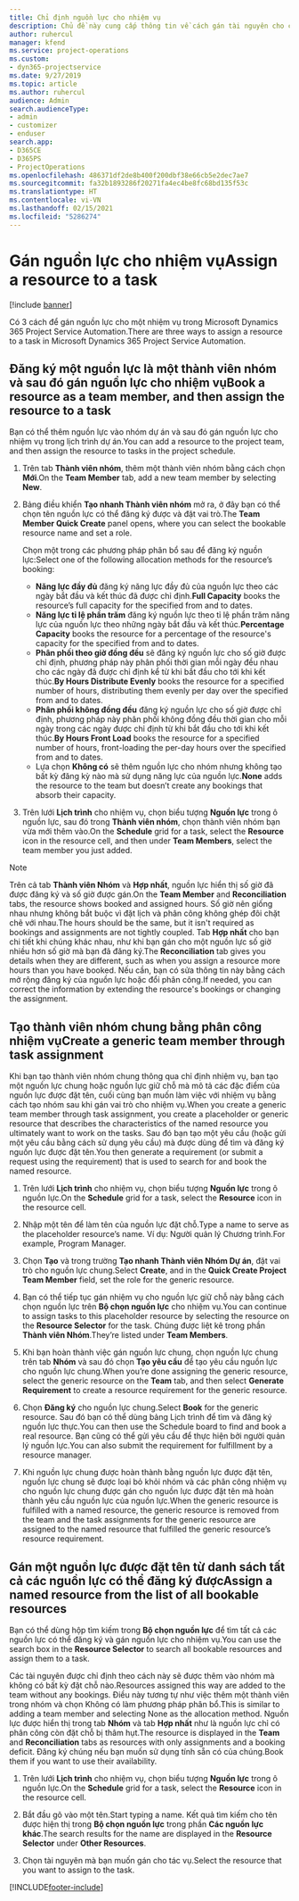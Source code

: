 ```yaml
---
title: Chỉ định nguồn lực cho nhiệm vụ
description: Chủ đề này cung cấp thông tin về cách gán tài nguyên cho công việc.
author: ruhercul
manager: kfend
ms.service: project-operations
ms.custom:
- dyn365-projectservice
ms.date: 9/27/2019
ms.topic: article
ms.author: ruhercul
audience: Admin
search.audienceType:
- admin
- customizer
- enduser
search.app:
- D365CE
- D365PS
- ProjectOperations
ms.openlocfilehash: 486371df2de8b400f200dbf38e66cb5e2dec7ae7
ms.sourcegitcommit: fa32b1893286f20271fa4ec4be8fc68bd135f53c
ms.translationtype: HT
ms.contentlocale: vi-VN
ms.lasthandoff: 02/15/2021
ms.locfileid: "5286274"
---
```

# <a name="assign-a-resource-to-a-task"></a><span data-ttu-id="d0697-103">Gán nguồn lực cho nhiệm vụ</span><span class="sxs-lookup"><span data-stu-id="d0697-103">Assign a resource to a task</span></span>

[!include [banner](../includes/psa-now-project-operations.md)]

<span data-ttu-id="d0697-104">Có 3 cách để gán nguồn lực cho một nhiệm vụ trong Microsoft Dynamics 365 Project Service Automation.</span><span class="sxs-lookup"><span data-stu-id="d0697-104">There are three ways to assign a resource to a task in Microsoft Dynamics 365 Project Service Automation.</span></span>

## <a name="book-a-resource-as-a-team-member-and-then-assign-the-resource-to-a-task"></a><span data-ttu-id="d0697-105">Đăng ký một nguồn lực là một thành viên nhóm và sau đó gán nguồn lực cho nhiệm vụ</span><span class="sxs-lookup"><span data-stu-id="d0697-105">Book a resource as a team member, and then assign the resource to a task</span></span>

<span data-ttu-id="d0697-106">Bạn có thể thêm nguồn lực vào nhóm dự án và sau đó gán nguồn lực cho nhiệm vụ trong lịch trình dự án.</span><span class="sxs-lookup"><span data-stu-id="d0697-106">You can add a resource to the project team, and then assign the resource to tasks in the project schedule.</span></span>

1. <span data-ttu-id="d0697-107">Trên tab **Thành viên nhóm**, thêm một thành viên nhóm bằng cách chọn **Mới**.</span><span class="sxs-lookup"><span data-stu-id="d0697-107">On the **Team Member** tab, add a new team member by selecting **New**.</span></span> 

2. <span data-ttu-id="d0697-108">Bảng điều khiển **Tạo nhanh Thành viên nhóm** mở ra, ở đây bạn có thể chọn tên nguồn lực có thể đăng ký được và đặt vai trò.</span><span class="sxs-lookup"><span data-stu-id="d0697-108">The **Team Member Quick Create** panel opens, where you can select the bookable resource name and set a role.</span></span> 

    <span data-ttu-id="d0697-109">Chọn một trong các phương pháp phân bổ sau để đăng ký nguồn lực:</span><span class="sxs-lookup"><span data-stu-id="d0697-109">Select one of the following allocation methods for the resource’s booking:</span></span>

    - <span data-ttu-id="d0697-110">**Năng lực đầy đủ** đăng ký năng lực đầy đủ của nguồn lực theo các ngày bắt đầu và kết thúc đã được chỉ định.</span><span class="sxs-lookup"><span data-stu-id="d0697-110">**Full Capacity** books the resource’s full capacity for the specified from and to dates.</span></span>
    - <span data-ttu-id="d0697-111">**Năng lực tỉ lệ phần trăm** đăng ký nguồn lực theo tỉ lệ phần trăm năng lực của nguồn lực theo những ngày bắt đầu và kết thúc.</span><span class="sxs-lookup"><span data-stu-id="d0697-111">**Percentage Capacity** books the resource for a percentage of the resource's capacity for the specified from and to dates.</span></span>
    - <span data-ttu-id="d0697-112">**Phân phối theo giờ đồng đều** sẽ đăng ký nguồn lực cho số giờ được chỉ định, phương pháp này phân phối thời gian mỗi ngày đều nhau cho các ngày đã được chỉ định kể từ khi bắt đầu cho tới khi kết thúc.</span><span class="sxs-lookup"><span data-stu-id="d0697-112">**By Hours Distribute Evenly** books the resource for a specified number of hours, distributing them evenly per day over the specified from and to dates.</span></span>
    - <span data-ttu-id="d0697-113">**Phân phối không đồng đều** đăng ký nguồn lực cho số giờ được chỉ định, phương pháp này phân phối không đồng đều thời gian cho mỗi ngày trong các ngày được chỉ định từ khi bắt đầu cho tới khi kết thúc.</span><span class="sxs-lookup"><span data-stu-id="d0697-113">**By Hours Front Load** books the resource for a specified number of hours, front-loading the per-day hours over the specified from and to dates.</span></span>
    - <span data-ttu-id="d0697-114">Lựa chọn **Không có** sẽ thêm nguồn lực cho nhóm nhưng không tạo bất kỳ đăng kỳ nào mà sử dụng năng lực của nguồn lực.</span><span class="sxs-lookup"><span data-stu-id="d0697-114">**None** adds the resource to the team but doesn’t create any bookings that absorb their capacity.</span></span>

3. <span data-ttu-id="d0697-115">Trên lưới **Lịch trình** cho nhiệm vụ, chọn biểu tượng **Nguồn lực** trong ô nguồn lực, sau đó trong **Thành viên nhóm**, chọn thành viên nhóm bạn vừa mới thêm vào.</span><span class="sxs-lookup"><span data-stu-id="d0697-115">On the **Schedule** grid for a task, select the **Resource** icon in the resource cell, and then under **Team Members**, select the team member you just added.</span></span> 

> [!NOTE]
> <span data-ttu-id="d0697-116">Trên cả tab **Thành viên Nhóm** và **Hợp nhất**, nguồn lực hiển thị số giờ đã được đăng ký và số giờ được gán.</span><span class="sxs-lookup"><span data-stu-id="d0697-116">On the **Team Member** and **Reconciliation** tabs, the resource shows booked and assigned hours.</span></span> <span data-ttu-id="d0697-117">Số giờ nên giống nhau nhưng không bắt buộc vì đặt lịch và phân công không ghép đôi chặt chẽ với nhau.</span><span class="sxs-lookup"><span data-stu-id="d0697-117">The hours should be the same, but it isn't required as bookings and assignments are not tightly coupled.</span></span> <span data-ttu-id="d0697-118">Tab **Hợp nhất** cho bạn chi tiết khi chúng khác nhau, như khi bạn gán cho một nguồn lực số giờ nhiều hơn số giờ mà bạn đã đăng ký.</span><span class="sxs-lookup"><span data-stu-id="d0697-118">The **Reconciliation** tab gives you details when they are different, such as when you assign a resource more hours than you have booked.</span></span> <span data-ttu-id="d0697-119">Nếu cần, bạn có sửa thông tin này bằng cách mở rộng đăng ký của nguồn lực hoặc đổi phân công.</span><span class="sxs-lookup"><span data-stu-id="d0697-119">If needed, you can correct the information by extending the resource's bookings or changing the assignment.</span></span>

## <a name="create-a-generic-team-member-through-task-assignment"></a><span data-ttu-id="d0697-120">Tạo thành viên nhóm chung bằng phân công nhiệm vụ</span><span class="sxs-lookup"><span data-stu-id="d0697-120">Create a generic team member through task assignment</span></span>

<span data-ttu-id="d0697-121">Khi bạn tạo thành viên nhóm chung thông qua chỉ định nhiệm vụ, bạn tạo một nguồn lực chung hoặc nguồn lực giữ chỗ mà mô tả các đặc điểm của nguồn lực được đặt tên, cuối cùng bạn muốn làm việc với nhiệm vụ bằng cách tạo nhóm sau khi gán vai trò cho nhiệm vụ.</span><span class="sxs-lookup"><span data-stu-id="d0697-121">When you create a generic team member through task assignment, you create a placeholder or generic resource that describes the characteristics of the named resource you ultimately want to work on the tasks.</span></span> <span data-ttu-id="d0697-122">Sau đó bạn tạo một yêu cầu (hoặc gửi một yêu cầu bằng cách sử dụng yêu cầu) mà được dùng để tìm và đăng ký nguồn lực được đặt tên.</span><span class="sxs-lookup"><span data-stu-id="d0697-122">You then generate a requirement (or submit a request using the requirement) that is used to search for and book the named resource.</span></span>

1. <span data-ttu-id="d0697-123">Trên lưới **Lịch trình** cho nhiệm vụ, chọn biểu tượng **Nguồn lực** trong ô nguồn lực.</span><span class="sxs-lookup"><span data-stu-id="d0697-123">On the **Schedule** grid for a task, select the **Resource** icon in the resource cell.</span></span>

2. <span data-ttu-id="d0697-124">Nhập một tên để làm tên của nguồn lực đặt chỗ.</span><span class="sxs-lookup"><span data-stu-id="d0697-124">Type a name to serve as the placeholder resource’s name.</span></span> <span data-ttu-id="d0697-125">Ví dụ: Người quản lý Chương trình.</span><span class="sxs-lookup"><span data-stu-id="d0697-125">For example, Program Manager.</span></span>

3. <span data-ttu-id="d0697-126">Chọn **Tạo** và trong trường **Tạo nhanh Thành viên Nhóm Dự án**, đặt vai trò cho nguồn lực chung.</span><span class="sxs-lookup"><span data-stu-id="d0697-126">Select **Create**, and in the **Quick Create Project Team Member** field, set the role for the generic resource.</span></span>

4. <span data-ttu-id="d0697-127">Bạn có thể tiếp tục gán nhiệm vụ cho nguồn lực giữ chỗ này bằng cách chọn nguồn lực trên **Bộ chọn nguồn lực** cho nhiệm vụ.</span><span class="sxs-lookup"><span data-stu-id="d0697-127">You can continue to assign tasks to this placeholder resource by selecting the resource on the **Resource Selector** for the task.</span></span> <span data-ttu-id="d0697-128">Chúng được liệt kê trong phần **Thành viên Nhóm**.</span><span class="sxs-lookup"><span data-stu-id="d0697-128">They’re listed under **Team Members**.</span></span>

5. <span data-ttu-id="d0697-129">Khi bạn hoàn thành việc gán nguồn lực chung, chọn nguồn lực chung trên tab **Nhóm** và sau đó chọn **Tạo yêu cầu** để tạo yêu cầu nguồn lực cho nguồn lực chung.</span><span class="sxs-lookup"><span data-stu-id="d0697-129">When you’re done assigning the generic resource, select the generic resource on the **Team** tab, and then select **Generate Requirement** to create a resource requirement for the generic resource.</span></span>

6. <span data-ttu-id="d0697-130">Chọn **Đăng ký** cho nguồn lực chung.</span><span class="sxs-lookup"><span data-stu-id="d0697-130">Select **Book** for the generic resource.</span></span> <span data-ttu-id="d0697-131">Sau đó bạn có thể dùng bảng Lịch trình để tìm và đăng ký nguồn lực thực.</span><span class="sxs-lookup"><span data-stu-id="d0697-131">You can then use the Schedule board to find and book a real resource.</span></span> <span data-ttu-id="d0697-132">Bạn cũng có thể gửi yêu cầu để thực hiện bởi người quản lý nguồn lực.</span><span class="sxs-lookup"><span data-stu-id="d0697-132">You can also submit the requirement for fulfillment by a resource manager.</span></span>

7. <span data-ttu-id="d0697-133">Khi nguồn lực chung được hoàn thành bằng nguồn lực được đặt tên, nguồn lực chung sẽ được loại bỏ khỏi nhóm và các phân công nhiệm vụ cho nguồn lực chung được gán cho nguồn lực được đặt tên mà hoàn thành yêu cầu nguồn lực của nguồn lực.</span><span class="sxs-lookup"><span data-stu-id="d0697-133">When the generic resource is fulfilled with a named resource, the generic resource is removed from the team and the task assignments for the generic resource are assigned to the named resource that fulfilled the generic resource’s resource requirement.</span></span>

## <a name="assign-a-named-resource-from-the-list-of-all-bookable-resources"></a><span data-ttu-id="d0697-134">Gán một nguồn lực được đặt tên từ danh sách tất cả các nguồn lực có thể đăng ký được</span><span class="sxs-lookup"><span data-stu-id="d0697-134">Assign a named resource from the list of all bookable resources</span></span>

<span data-ttu-id="d0697-135">Bạn có thể dùng hộp tìm kiếm trong **Bộ chọn nguồn lực** để tìm tất cả các nguồn lực có thể đăng ký và gán nguồn lực cho nhiệm vụ.</span><span class="sxs-lookup"><span data-stu-id="d0697-135">You can use the search box in the **Resource Selector** to search all bookable resources and assign them to a task.</span></span>

<span data-ttu-id="d0697-136">Các tài nguyên được chỉ định theo cách này sẽ được thêm vào nhóm mà không có bất kỳ đặt chỗ nào.</span><span class="sxs-lookup"><span data-stu-id="d0697-136">Resources assigned this way are added to the team without any bookings.</span></span> <span data-ttu-id="d0697-137">Điều này tương tự như việc thêm một thành viên trong nhóm và chọn Không có làm phương pháp phân bổ.</span><span class="sxs-lookup"><span data-stu-id="d0697-137">This is similar to adding a team member and selecting None as the allocation method.</span></span> <span data-ttu-id="d0697-138">Nguồn lực được hiển thị trong tab **Nhóm** và tab **Hợp nhất** như là nguồn lực chỉ có phân công còn đặt chỗ bị thâm hụt.</span><span class="sxs-lookup"><span data-stu-id="d0697-138">The resource is displayed in the **Team** and **Reconciliation** tabs as resources with only assignments and a booking deficit.</span></span> <span data-ttu-id="d0697-139">Đăng ký chúng nếu bạn muốn sử dụng tính sẵn có của chúng.</span><span class="sxs-lookup"><span data-stu-id="d0697-139">Book them if you want to use their availability.</span></span>

1. <span data-ttu-id="d0697-140">Trên lưới **Lịch trình** cho nhiệm vụ, chọn biểu tượng **Nguồn lực** trong ô nguồn lực.</span><span class="sxs-lookup"><span data-stu-id="d0697-140">On the **Schedule** grid for a task, select the **Resource** icon in the resource cell.</span></span>

2. <span data-ttu-id="d0697-141">Bắt đầu gõ vào một tên.</span><span class="sxs-lookup"><span data-stu-id="d0697-141">Start typing a name.</span></span> <span data-ttu-id="d0697-142">Kết quả tìm kiếm cho tên được hiện thị trong **Bộ chọn nguồn lực** trong phần **Các nguồn lực khác**.</span><span class="sxs-lookup"><span data-stu-id="d0697-142">The search results for the name are displayed in the **Resource Selector** under **Other Resources**.</span></span>

3. <span data-ttu-id="d0697-143">Chọn tài nguyên mà bạn muốn gán cho tác vụ.</span><span class="sxs-lookup"><span data-stu-id="d0697-143">Select the resource that you want to assign to the task.</span></span>



[!INCLUDE[footer-include](../includes/footer-banner.md)]
